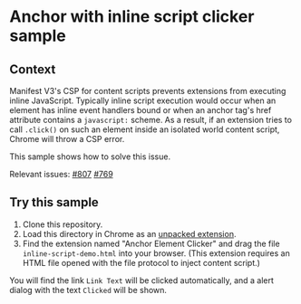 # Anchor with inline script clicker sample

## Context

Manifest V3's CSP for content scripts prevents extensions from executing inline JavaScript. Typically inline script execution would occur when an element has inline event handlers bound or when an anchor tag's href attribute contains a `javascript:` scheme. As a result, if an extension tries to call `.click()` on such an element inside an isolated world content script, Chrome will throw a CSP error.

This sample shows how to solve this issue.

Relevant issues: [#807](https://github.com/GoogleChrome/chrome-extensions-samples/issues/807) [#769](https://github.com/GoogleChrome/chrome-extensions-samples/issues/769)

## Try this sample

1. Clone this repository.
2. Load this directory in Chrome as an [unpacked extension][0].
3. Find the extension named "Anchor Element Clicker" and drag the file `inline-script-demo.html` into your browser. (This extension requires an HTML file opened with the file protocol to inject content script.)

You will find the link `Link Text` will be clicked automatically, and a alert dialog with the text `Clicked` will be shown.

[0]: https://developer.chrome.com/docs/extensions/mv3/getstarted/development-basics/#load-unpacked
